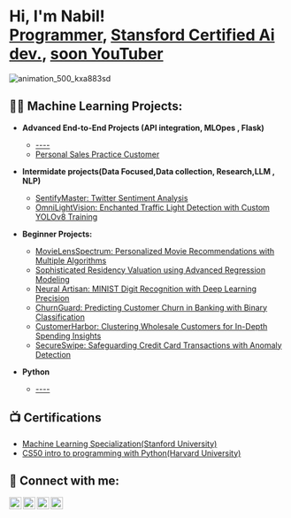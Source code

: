 <h1>Hi, I'm Nabil! <br/><a href="https://github.com/NabilYimer">Programmer</a>, <a href="https://www.linkedin.com/in/nabilyimer/">Stansford Certified Ai dev.</a>, <a href="https://www.youtube.com/">soon YouTuber</a></h1>

![animation_500_kxa883sd](https://github.com/NabilYimer/NabilYimer/assets/70453045/acbbbe0a-cdd5-4de4-96b8-506dc6b44db6)

<h2>👨‍💻 Machine Learning Projects:</h2>

- <b>Advanced End-to-End Projects (API integration, MLOpes , Flask)</b>

  - [----](----)
  - [Personal Sales Practice Customer](----)

- <b>Intermidate projects(Data Focused,Data collection, Research,LLM , NLP) </b>
 
  - [SentifyMaster: Twitter Sentiment Analysis](https://github.com/NabilYimer/SentifyMaster-Twitter-Sentiment-Analysis)
  - [OmniLightVision: Enchanted Traffic Light Detection with Custom YOLOv8 Training](https://github.com/NabilYimer/OmniLightVision)
  

- <b>Beginner Projects:</b>
  - [MovieLensSpectrum: Personalized Movie Recommendations with Multiple Algorithms](https://github.com/NabilYimer/MovieLensSpectrum-Personalized-Movie-Recommendations-with-Collaborative-Filtering-Expertise/tree/main)
  - [Sophisticated Residency Valuation using Advanced Regression Modeling](https://github.com/NabilYimer/Residency-Valuation-using-Advanced-Regression-Modeling)
  - [Neural Artisan: MINIST Digit Recognition with Deep Learning Precision](https://github.com/NabilYimer/Neural-Artisan-MINIST-Digit-Recognition-with-Deep-Learning-Precision)
  - [ChurnGuard: Predicting Customer Churn in Banking with Binary Classification](https://github.com/NabilYimer/ChurnGuard-Predicting-Customer-Churn-in-Banking-with-Binary-Classification)
  - [CustomerHarbor: Clustering Wholesale Customers for In-Depth Spending Insights](https://github.com/NabilYimer/CustomerHarbor-Clustering-Wholesale-Customers-for-In-Depth-Spending-Insights)
  - [SecureSwipe: Safeguarding Credit Card Transactions with Anomaly Detection](https://github.com/NabilYimer/SecureSwipe-Safeguarding-Credit-Card-Transactions-with-Anomaly-Detection)
  
- <b>Python</b>
  - [----](----)

<h2>📺 Certifications</h2>

- [Machine Learning Specialization(Stanford University)](https://coursera.org/share/5186dddf9935217ebcf9911043deabfa)
- [CS50 intro to programming with Python(Harvard University)](https://cs50.harvard.edu/certificates/f57ca7b6-1929-430c-95db-70b7ed578275)


<h2> 🤳 Connect with me:</h2>

[<img align="left" alt="NabilYimer | YouTube" width="22px" src="https://cdn.jsdelivr.net/npm/simple-icons@v3/icons/youtube.svg" />][youtube]
[<img align="left" alt="NabilYimer | Twitter" width="22px" src="https://cdn.jsdelivr.net/npm/simple-icons@v3/icons/twitter.svg" />][twitter]
[<img align="left" alt="NabilYimer | LinkedIn" width="22px" src="https://cdn.jsdelivr.net/npm/simple-icons@v3/icons/linkedin.svg" />][linkedin]
[<img align="left" alt="NabilYimer | Instagram" width="22px" src="https://cdn.jsdelivr.net/npm/simple-icons@v3/icons/instagram.svg" />][instagram]

[twitter]: https://twitter.com/nabilyimer
[youtube]: https://www.youtube.com/
[instagram]: https://www.instagram.com/
[linkedin]: https://linkedin.com/in/nabilyimer

<!--
**NabilYimer/NabilYimer** is a ✨ _special_ ✨ repository because its `README.md` (this file) appears on your GitHub profile.

Here are some ideas to get you started:

- 🔭 I’m currently working on ...
- 🌱 I’m currently learning ...
- 👯 I’m looking to collaborate on ...
- 🤔 I’m looking for help with ...
- 💬 Ask me about ...
- 📫 How to reach me: ...
- 😄 Pronouns: ...
- ⚡ Fun fact: ...
-->
